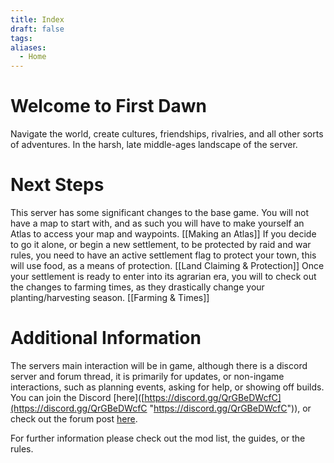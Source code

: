 ```yaml
---
title: Index
draft: false
tags: 
aliases:
  - Home
---
```

 
# Welcome to First Dawn

Navigate the world, create cultures, friendships, rivalries, and all other sorts of adventures. In the harsh, late middle-ages landscape of the server.

# Next Steps

This server has some significant changes to the base game. You will not have a map to start with, and as such you will have to make yourself an Atlas to access your map and waypoints.
[[Making an Atlas]]
If you decide to go it alone, or begin a new settlement, to be protected by raid and war rules, you need to have an active settlement flag to protect your town, this will use food, as a means of protection.
[[Land Claiming & Protection]]
Once your settlement is ready to enter into its agrarian era, you will to check out the changes to farming times, as they drastically change your planting/harvesting season.
[[Farming & Times]]

# Additional Information
The servers main interaction will be in game, although there is a discord server and forum thread, it is primarily for updates, or non-ingame interactions,  such as planning events, asking for help, or showing off builds. You can join the Discord [here]([https://discord.gg/QrGBeDWcfC](https://discord.gg/QrGBeDWcfC "https://discord.gg/QrGBeDWcfC")), or check out the forum post [here](https://www.vintagestory.at/forums/topic/13598-gauging-interest-in-a-homo-sapiens-civ-server/).

For further information please check out the mod list, the guides, or the rules.
